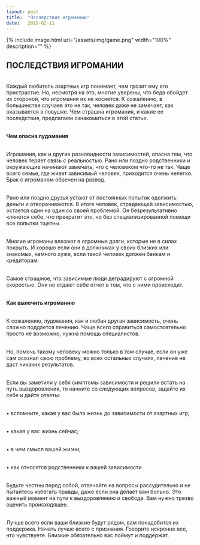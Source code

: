 ```yaml
---
layout: post
title:  "Последствия игромании"
date:   2019-02-11
---
```


{% include image.html url="/assets/img/game.png" width="100%" description="" %}

## ПОСЛЕДСТВИЯ ИГРОМАНИИ

<br>Каждый любитель азартных игр понимает, чем грозит ему его пристрастие. Но, несмотря на это, многие уверены, что беда обойдет их стороной, что игромания их не коснется. К сожалению, в большинстве случаев это не так, человек даже не замечает, как оказывается в ловушке. Чем страшна игромания, и какие ее последствия, предлагаем ознакомиться в этой статье. 

<br><strong>Чем опасна лудомания</strong>

<br>Игромания, как и другие разновидности зависимостей, опасна тем, что человек теряет связь с реальностью. Рано или поздно родственники и окружающие начинают замечать, что с человеком что-то не так. Чаще всего семье, где живет зависимый человек, приходится очень нелегко. Брак с игроманом обречен на развод.

<br>Рано или поздно друзья устают от постоянных попыток одолжить деньги и отворачиваются. В итоге человек, страдающей зависимостью, остается один на один со своей проблемой. Он безрезультативно клянется себе, что прекратит это, но без специализированной помощи все попытки тщетны. 

<br>Многие игроманы влезают в огромные долги, которые не в силах покрыть. И хорошо если они в должниках у своих близких или знакомых, намного хуже, если такой человек должен банкам и кредиторам.

<br>Самое страшное, что зависимые люди деградируют с огромной скоростью. Они не отдают себе отчет в том, что с ними происходит.

<br><strong>Как вылечить игроманию</strong>

<br>К сожалению, лудомания, как и любая другая зависимость, очень сложно поддается лечению. Чаще всего справиться самостоятельно просто не возможно, нужна помощь специалистов.

<br>Но, помочь такому человеку можно только в том случае, если он уже сам осознал свою проблему, во всех остальных случаях, лечение не даст никаких результатов.

<br>Если вы заметили у себя симптомы зависимости и решили встать на путь выздоровления, то начните со следующих вопросов, задайте их себе и дайте ответы:

<br>•	вспомните, какая у вас была жизнь до зависимости от азартных игр;

<br>•	какая у вас жизнь сейчас;

<br>•	в чем смысл вашей жизни;

<br>•	как относятся родственники к вашей зависимости.

<br>Будьте честны перед собой, отвечайте на вопросы рассудительно и не пытайтесь избегать правды, даже если она делает вам больно. Это важный момент на пути к выздоровлению и свободе. Вам нужно трезво оценить происходящее.

<br>Лучше всего если ваши близкие будут рядом, вам понадобится их поддержка. Начать лучше всего с признания. Говорите искренне все, что чувствуете. Близкие обязательно вас поймут и поддержат.  
